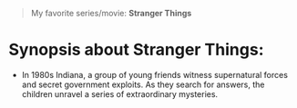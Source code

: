 
> My favorite series/movie:
**Stranger Things**
  # Synopsis about Stranger Things:
   - In 1980s Indiana, a group of young friends witness supernatural forces and secret government exploits. As they search for answers, the children unravel a series of extraordinary mysteries.

